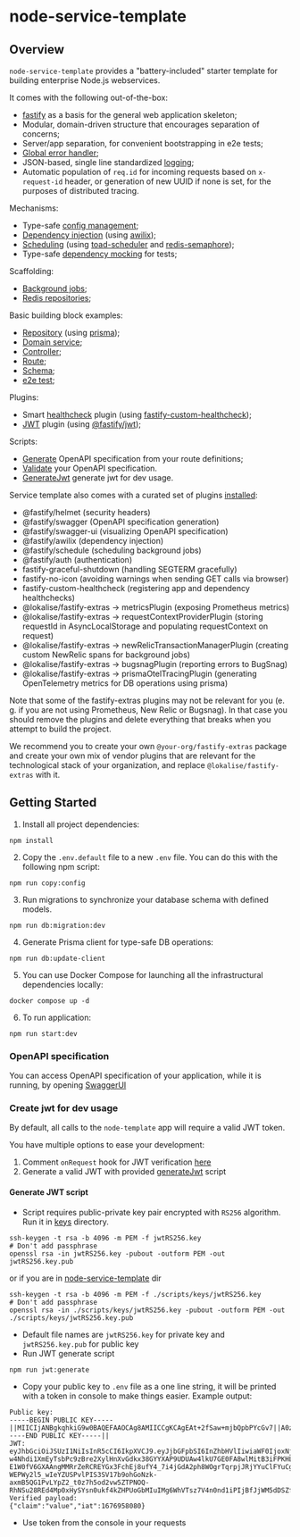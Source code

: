 # node-service-template

## Overview

`node-service-template` provides a "battery-included" starter template for building enterprise Node.js webservices.

It comes with the following out-of-the-box:

* [fastify](https://www.fastify.io/docs/latest/) as a basis for the general web application skeleton;
* Modular, domain-driven structure that encourages separation of concerns;
* Server/app separation, for convenient bootstrapping in e2e tests;
* [Global error handler](./src/infrastructure/errors/errorHandler.ts);
* JSON-based, single line standardized [logging](./src/infrastructure/logger.ts);
* Automatic population of `req.id` for incoming requests based on `x-request-id` header, or generation of new UUID if none is set, for the purposes of distributed tracing.

Mechanisms:

* Type-safe [config management](./src/infrastructure/config.ts);
* [Dependency injection](./docs/dependency-injection.md) (using [awilix](https://github.com/jeffijoe/awilix));
* [Scheduling](./docs/scheduling.md) (using [toad-scheduler](https://github.com/kibertoad/toad-scheduler)
  and [redis-semaphore](https://github.com/swarthy/redis-semaphore));
* Type-safe [dependency mocking](./src/app.mock.test.ts) for tests;

Scaffolding:

* [Background jobs](./src/infrastructure/AbstractBackgroundJob.ts);
* [Redis repositories](./src/infrastructure/redis);

Basic building block examples:

* [Repository](./src/modules/users/repositories/UserRepository.ts) (using [prisma](https://www.prisma.io/));
* [Domain service](./src/modules/users/services/UserService.ts);
* [Controller](./src/modules/users/controllers/UserController.ts);
* [Route](./src/modules/users/routes/userRoutes.ts);
* [Schema](./src/schemas/userSchemas.ts);
* [e2e test](./src/modules/users/controllers/UserController.e2e.spec.ts);

Plugins:

* Smart [healthcheck](./src/plugins/healthcheckPlugin.ts) plugin (using [fastify-custom-healthcheck](https://github.com/gkampitakis/fastify-custom-healthcheck));
* [JWT](./src/plugins/jwtTokenPlugin.ts) plugin (using [@fastify/jwt](https://github.com/fastify/fastify-jwt));

Scripts:

* [Generate](./scripts/generateOpenApi.ts) OpenAPI specification from your route definitions;
* [Validate](./scripts/validateOpenApi.ts) your OpenAPI specification.
* [GenerateJwt](./scripts/generateJwt.ts) generate jwt for dev usage.

Service template also comes with a curated set of plugins [installed](./src/app.ts):

* @fastify/helmet (security headers)
* @fastify/swagger (OpenAPI specification generation)
* @fastify/swagger-ui (visualizing OpenAPI specification)
* @fastify/awilix (dependency injection)
* @fastify/schedule (scheduling background jobs)
* @fastify/auth (authentication)
* fastify-graceful-shutdown (handling SEGTERM gracefully)
* fastify-no-icon (avoiding warnings when sending GET calls via browser)
* fastify-custom-healthcheck (registering app and dependency healthchecks)
* @lokalise/fastify-extras -> metricsPlugin (exposing Prometheus metrics)
* @lokalise/fastify-extras -> requestContextProviderPlugin (storing requestId in AsyncLocalStorage and populating
  requestContext on request)
* @lokalise/fastify-extras -> newRelicTransactionManagerPlugin (creating custom NewRelic spans for background jobs)
* @lokalise/fastify-extras -> bugsnagPlugin (reporting errors to BugSnag)
* @lokalise/fastify-extras -> prismaOtelTracingPlugin (generating OpenTelemetry metrics for DB operations using prisma)

Note that some of the fastify-extras plugins may not be relevant for you (e. g. if you are not using Prometheus, New
Relic or Bugsnag). In that case you should remove the plugins and delete everything that breaks when you attempt to
build the project.

We recommend you to create your own `@your-org/fastify-extras` package and create your own mix of vendor plugins that
are relevant for the technological stack of your organization, and replace `@lokalise/fastify-extras` with it.

## Getting Started

1. Install all project dependencies:

```shell
npm install
```

2. Copy the `.env.default` file to a new `.env` file. You can do this with the following npm script:

```shell
npm run copy:config
```

3. Run migrations to synchronize your database schema with defined models.

```shell
npm run db:migration:dev
```

4. Generate Prisma client for type-safe DB operations:

```shell
npm run db:update-client
```

5. You can use Docker Compose for launching all the infrastructural dependencies locally:

```shell
docker compose up -d
```

6. To run application:

```shell
npm run start:dev
```

### OpenAPI specification

You can access OpenAPI specification of your application, while it is running, by opening [SwaggerUI](http://localhost:3000/documentation) 

### Create jwt for dev usage

By default, all calls to the `node-template` app will require a valid JWT token.

You have multiple options to ease your development:
1. Comment `onRequest` hook for JWT verification [here](./src/plugins/jwtTokenPlugin.ts)
2. Generate a valid JWT with provided [generateJwt](./scripts/generateJwt.ts) script

#### Generate JWT script

- Script requires public-private key pair encrypted with `RS256` algorithm. 
Run it in [keys](./scripts/keys) directory.

```shell
ssh-keygen -t rsa -b 4096 -m PEM -f jwtRS256.key
# Don't add passphrase
openssl rsa -in jwtRS256.key -pubout -outform PEM -out jwtRS256.key.pub
````

or if you are in [node-service-template](.) dir

```shell
ssh-keygen -t rsa -b 4096 -m PEM -f ./scripts/keys/jwtRS256.key
# Don't add passphrase
openssl rsa -in ./scripts/keys/jwtRS256.key -pubout -outform PEM -out ./scripts/keys/jwtRS256.key.pub
```
- Default file names are `jwtRS256.key` for private key and `jwtRS256.key.pub` 
for public key
- Run JWT generate script 
```shell
npm run jwt:generate
```
- Copy your public key to `.env` file as a one line string, 
it will be printed with a token in console to make things easier.
Example output:
```
Public key: 
-----BEGIN PUBLIC KEY-----||MIICIjANBgkqhkiG9w0BAQEFAAOCAg8AMIICCgKCAgEAt+2fSaw+mjbQpbPYcGv7||A0zs+P1yuCcM4LzTRpMmtXCoxCg3hwVZUM9HoxM4NxSga5A/jdHDhn1qEgQF38cX||N/wG+cRx1YfxDV2fSYxO9ouh+0J+uJaAXs0kWM0oAojrcMI4q1PcTeCFBvKDR+ei||Nu5auiRe7yrBfQTqsSmvEDRlnhUnF24CnNQPuzeN4Qe8LmcXuwimEyAi9Tf7hXBN||H31j+jnUfIq9Yy7EsbmZhW3aEmQlmR6RY/9g+IEzbpmBoYznYsxmvtODpay7n+NY||zWtOdtJC9eKDaOs3wYjDR0G9uHe00ZIBiNfZWRGfTS/3+Sl9Yx8UesVpg8WqbkxC||LwAABtA5/WiKYxp3wsx4Qu9ooZwiE6tlgsb3hZAeusNODQ+rZsoiCowxNNfZ0fvj||veaBxDz7xB4t9fST9rsBJewPna3oFMlEPxigyv4ogFo60V9Ds6e8GHuYevSUeS34||BimjE2T0uE+HYatEmUY5tHRhTgBKP+Ty9dY2I9dpPDSl/nM63PmmbqSr7DIBreh4||pr3LwEPtffpaAY/YdQ0ypAVc7xuQMreTlzEsAFzbwnfI5eTT9oxZHBb1ulrnei1e||w6yxZ93j2UmCnaXPrTWsqyr/tXH4/sfLjqkY7Upj/zl7i0FlDAxtdv3qGg5Ozpj/||8OXPuK2d9Kv7C58uaVhO5bsCAwEAAQ==||-----END PUBLIC KEY-----||
JWT: 
eyJhbGciOiJSUzI1NiIsInR5cCI6IkpXVCJ9.eyJjbGFpbSI6InZhbHVlIiwiaWF0IjoxNjc2OTU4MDgwfQ.ssp6cX8Juv5a56VB-w4Nhdi1XmEyTsbPc9zBre2XylHnXvGdkx38GYYXAP9UDUAw4lkU7GE0FA8wlMitB3iFPKHLDWU8d-E1W0fV6GXAAngMMRrZeRCREYGx3FchEj8ufY4_7i4jGdA2ph8WOgrTqrpjJRjYYuClFYuCgH8QsRIeCnLo_UU3AhmqJ1FnUUXYK4lpk5ssvuUR3OZR4nexNZJEsIbL_584_FHc7duui7WMQ9fvBInNG4FRu3d2ZPC9RejAlV5sRk8H0HpLORM54h4SfeUXiapNnu7Td_in_3YmhdwBVugnxDdATUBMjHbSSjxn0UWCFD2whTxFOFS6rICGWhUMViRQ9fSljwiEaAkYGwRSOKB0McYXucYmxvjyBJo2ngFEGuymJi7Ow6cjNfri6BoiCoZwQfkvAzsrTYzR4lGV7lG7o4GpX4aoUTwnndvDtvxNzHtb4ssilfFFnvRQC63v9ybIRkIBhm9GaSepoPDw9lrblImnS13-WEPWy2l5_wIeYZUSPvlPIS3SV17b9ohGoNzk-axmB5QG1PvLYpZ2_t0z7h5od2vw5ZTPNOQ-RhNSu28REd4Mp0xHySYsn0ukf4kZHPUoGbMIuIMg6WhVTsz7V4n0nd1iPIjBfJjWM5dDSZfQvg4whwO1jeaE4BXxpjeiFqxf_tOT1QM
Verified payload: 
{"claim":"value","iat":1676958080}
```

- Use token from the console in your requests
